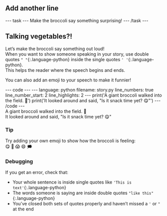 <h2 class="c-project-heading--task">Add another line</h2>
--- task ---
Make the broccoli say something surprising!
--- /task ---

<h2 class="c-project-heading--explainer">Talking vegetables?!</h2>

Let’s make the broccoli say something out loud!  
When you want to show someone speaking in your story, use double quotes `" "`{:.language-python} inside the single quotes `' '`{:.language-python}.  
This helps the reader where the speech begins and ends.

You can also add an emoji to your speech to make it funnier!

<div class="c-project-code">
--- code ---
---
language: python
filename: story.py
line_numbers: true
line_number_start: 2
line_highlights: 2
---
print('A giant broccoli walked into the field. 🥦')
print('It looked around and said, "Is it snack time yet? 😋"')
--- /code ---
</div>

<div class="c-project-output">
A giant broccoli walked into the field. 🥦 <br />
It looked around and said, "Is it snack time yet? 😋"
</div>

<div class="c-project-callout c-project-callout--tip">

### Tip

Try adding your own emoji to show how the broccoli is feeling:  
😋 🤔 😱 😄 🗯️

</div>

<div class="c-project-callout c-project-callout--debug">

### Debugging

If you get an error, check that:
- Your whole sentence is inside single quotes like `'This is text'`{:.language-python}
- The words someone is saying are inside double quotes `"like this"`{:.language-python}
- You’ve closed both sets of quotes properly and haven’t missed a `'` or `"` at the end

</div>
